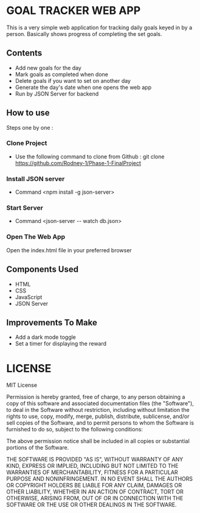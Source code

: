 # GOAL TRACKER WEB APP

This is a very simple web application for tracking daily goals keyed in by a person. Basically shows progress of completing the set goals.

## Contents

- Add new goals for the day
- Mark goals as completed when done
- Delete goals if you want to set on another day
- Generate the day's date when one opens the web app
- Run by JSON Server for backend

## How to use

Steps one by one :

### Clone Project

- Use the following command to clone from Github : git clone https://github.com/Rodney-1/Phase-1-FinalProject   

### Install JSON server

- Command <npm install -g json-server>

### Start Server

- Command <json-server -- watch db.json>

### Open The Web App

 Open the index.html file in your preferred browser

## Components Used

- HTML
- CSS
- JavaScript
- JSON Server

## Improvements To Make
- Add a dark mode toggle 
- Set a timer for displaying the reward



# LICENSE 
MIT License

Permission is hereby granted, free of charge, to any person obtaining a copy of this software and associated documentation files (the "Software"), to deal in the Software without restriction, including without limitation the rights to use, copy, modify, merge, publish, distribute, sublicense, and/or sell copies of the Software, and to permit persons to whom the Software is furnished to do so, subject to the following conditions:

The above permission notice shall be included in all copies or substantial portions of the Software.

THE SOFTWARE IS PROVIDED "AS IS", WITHOUT WARRANTY OF ANY KIND, EXPRESS OR IMPLIED, INCLUDING BUT NOT LIMITED TO THE WARRANTIES OF MERCHANTABILITY, FITNESS FOR A PARTICULAR PURPOSE AND NONINFRINGEMENT. IN NO EVENT SHALL THE AUTHORS OR COPYRIGHT HOLDERS BE LIABLE FOR ANY CLAIM, DAMAGES OR OTHER LIABILITY, WHETHER IN AN ACTION OF CONTRACT, TORT OR OTHERWISE, ARISING FROM, OUT OF OR IN CONNECTION WITH THE SOFTWARE OR THE USE OR OTHER DEALINGS IN THE SOFTWARE.